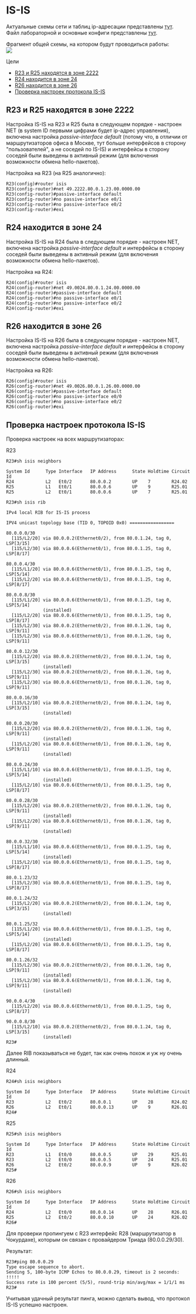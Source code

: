 # IS-IS

Актуальные схемы сети и таблиц ip-адресации представлены [тут](https://github.com/DemonOfLaziness/otus-labs/tree/main/labs/lab13/Schemes).  
Файл лабораторной и основные конфиги представлены [тут](https://github.com/DemonOfLaziness/otus-labs/tree/main/labs/lab13/Configs).  

Фрагмент общей схемы, на котором будут проводиться работы:  
![](Scheme.png)  

Цели

- [R23 и R25 находятся в зоне 2222](#r23-и-r25-находятся-в-зоне-2222)
- [R24 находится в зоне 24](#r24-находится-в-зоне-24)
- [R26 находится в зоне 26](#r26-находится-в-зоне-26)
- [Проверка настроек протокола IS-IS](#проверка-настроек-протокола-is-is)

## R23 и R25 находятся в зоне 2222

Настройка IS-IS на R23 и R25 была в следующем порядке - настроен NET (в system ID первыми цифрами будет ip-адрес управления), включена настройка *passive-interface default* (потому что, в отличии от маршрутизаторов офиса в Москве, тут больше интерфейсов в сторону "пользователей", а не соседей по IS-IS) и интерфейсы в сторону соседей были выведены в активный режим (для включения возможности обмена hello-пакетов).  

Настройка на R23 (на R25 аналогично):  
```
R23(config)#router isis
R23(config-router)#net 49.2222.80.0.1.23.00.0000.00
R23(config-router)#passive-interface default
R23(config-router)#no passive-interface e0/1
R23(config-router)#no passive-interface e0/2
R23(config-router)#exi
```  

## R24 находится в зоне 24

Настройка IS-IS на R24 была в следующем порядке - настроен NET, включена настройка *passive-interface default* и интерфейсы в сторону соседей были выведены в активный режим (для включения возможности обмена hello-пакетов).  

Настройка на R24:  
```
R24(config)#router isis
R24(config-router)#net 49.0024.80.0.1.24.00.0000.00
R24(config-router)#passive-interface default
R24(config-router)#no passive-interface e0/1
R24(config-router)#no passive-interface e0/2
R24(config-router)#exi
```  

## R26 находится в зоне 26

Настройка IS-IS на R26 была в следующем порядке - настроен NET, включена настройка *passive-interface default* и интерфейсы в сторону соседей были выведены в активный режим (для включения возможности обмена hello-пакетов).  

Настройка на R26:  
```
R26(config)#router isis
R26(config-router)#net 49.0026.80.0.1.26.00.0000.00
R26(config-router)#passive-interface default
R26(config-router)#no passive-interface e0/0
R26(config-router)#no passive-interface e0/2
R26(config-router)#exi
```  

## Проверка настроек протокола IS-IS

Проверка настроек на всех маршрутизаторах:  

R23  
```
R23#sh isis neighbors 

System Id      Type Interface   IP Address      State Holdtime Circuit Id
R24            L2   Et0/2       80.0.0.2        UP    7        R24.02             
R25            L1   Et0/1       80.0.0.6        UP    9        R25.01             
R25            L2   Et0/1       80.0.0.6        UP    7        R25.01             

R23#sh isis rib       

IPv4 local RIB for IS-IS process 

IPV4 unicast topology base (TID 0, TOPOID 0x0) =================

80.0.0.0/30
  [115/L2/20] via 80.0.0.2(Ethernet0/2), from 80.0.1.24, tag 0, LSP[3/15]
  [115/L2/30] via 80.0.0.6(Ethernet0/1), from 80.0.1.25, tag 0, LSP[8/17]

80.0.0.4/30
  [115/L1/20] via 80.0.0.6(Ethernet0/1), from 80.0.1.25, tag 0, LSP[5/14]
  [115/L2/20] via 80.0.0.6(Ethernet0/1), from 80.0.1.25, tag 0, LSP[8/17]

80.0.0.8/30
  [115/L1/20] via 80.0.0.6(Ethernet0/1), from 80.0.1.25, tag 0, LSP[5/14]
              (installed)
  [115/L2/20] via 80.0.0.6(Ethernet0/1), from 80.0.1.25, tag 0, LSP[8/17]
  [115/L2/30] via 80.0.0.2(Ethernet0/2), from 80.0.1.26, tag 0, LSP[9/11]
  [115/L2/30] via 80.0.0.6(Ethernet0/1), from 80.0.1.26, tag 0, LSP[9/11]

80.0.0.12/30
  [115/L2/20] via 80.0.0.2(Ethernet0/2), from 80.0.1.24, tag 0, LSP[3/15]
              (installed)
  [115/L2/30] via 80.0.0.2(Ethernet0/2), from 80.0.1.26, tag 0, LSP[9/11]
  [115/L2/30] via 80.0.0.6(Ethernet0/1), from 80.0.1.26, tag 0, LSP[9/11]

80.0.0.16/30
  [115/L2/10] via 80.0.0.2(Ethernet0/2), from 80.0.1.24, tag 0, LSP[3/15]
              (installed)

80.0.0.20/30
  [115/L2/20] via 80.0.0.2(Ethernet0/2), from 80.0.1.26, tag 0, LSP[9/11]
              (installed)
  [115/L2/20] via 80.0.0.6(Ethernet0/1), from 80.0.1.26, tag 0, LSP[9/11]
              (installed)

80.0.0.24/30
  [115/L1/10] via 80.0.0.6(Ethernet0/1), from 80.0.1.25, tag 0, LSP[5/14]
              (installed)
  [115/L2/10] via 80.0.0.6(Ethernet0/1), from 80.0.1.25, tag 0, LSP[8/17]

80.0.0.28/30
  [115/L2/20] via 80.0.0.2(Ethernet0/2), from 80.0.1.26, tag 0, LSP[9/11]
              (installed)
  [115/L2/20] via 80.0.0.6(Ethernet0/1), from 80.0.1.26, tag 0, LSP[9/11]
              (installed)

80.0.0.32/30
  [115/L1/10] via 80.0.0.6(Ethernet0/1), from 80.0.1.25, tag 0, LSP[5/14]
              (installed)
  [115/L2/10] via 80.0.0.6(Ethernet0/1), from 80.0.1.25, tag 0, LSP[8/17]

80.0.1.23/32
  [115/L2/30] via 80.0.0.6(Ethernet0/1), from 80.0.1.25, tag 0, LSP[8/17]

80.0.1.24/32
  [115/L2/20] via 80.0.0.2(Ethernet0/2), from 80.0.1.24, tag 0, LSP[3/15]
              (installed)

80.0.1.25/32
  [115/L1/20] via 80.0.0.6(Ethernet0/1), from 80.0.1.25, tag 0, LSP[5/14]
              (installed)
  [115/L2/20] via 80.0.0.6(Ethernet0/1), from 80.0.1.25, tag 0, LSP[8/17]

80.0.1.26/32
  [115/L2/30] via 80.0.0.2(Ethernet0/2), from 80.0.1.26, tag 0, LSP[9/11]
              (installed)
  [115/L2/30] via 80.0.0.6(Ethernet0/1), from 80.0.1.26, tag 0, LSP[9/11]
              (installed)

90.0.0.4/30
  [115/L2/20] via 80.0.0.6(Ethernet0/1), from 80.0.1.25, tag 0, LSP[8/17]

90.0.0.8/30
  [115/L2/10] via 80.0.0.2(Ethernet0/2), from 80.0.1.24, tag 0, LSP[3/15]
              (installed)
R23#
```  

Далее RIB показываться не будет, так как очень похож и уж ну очень длинный.  

R24
```
R24#sh isis neighbors 

System Id      Type Interface   IP Address      State Holdtime Circuit Id
R23            L2   Et0/2       80.0.0.1        UP    28       R24.02             
R26            L2   Et0/1       80.0.0.13       UP    9        R26.01             
R24#
```  

R25
```
R25#sh isis neighbors

System Id      Type Interface   IP Address      State Holdtime Circuit Id
R23            L1   Et0/0       80.0.0.5        UP    29       R25.01             
R23            L2   Et0/0       80.0.0.5        UP    24       R25.01             
R26            L2   Et0/2       80.0.0.9        UP    9        R26.02             
R25#
```  

R26
```
R26#sh isis neighbors

System Id      Type Interface   IP Address      State Holdtime Circuit Id
R24            L2   Et0/0       80.0.0.14       UP    28       R26.01             
R25            L2   Et0/2       80.0.0.10       UP    24       R26.02             
R26#
```  

Для проверки пропингуем с R23 интерфейс R28 (маршрутизатор в Чокурдахе), которым он связан с провайдером Триада (80.0.0.29/30).  

Результат:  
```
R23#ping 80.0.0.29
Type escape sequence to abort.
Sending 5, 100-byte ICMP Echos to 80.0.0.29, timeout is 2 seconds:
!!!!!
Success rate is 100 percent (5/5), round-trip min/avg/max = 1/1/1 ms
R23#
```  

Учитывая удачный результат пинга, можно сделать вывод, что протокол IS-IS успешно настроен.